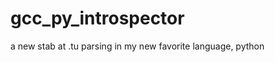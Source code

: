 gcc_py_introspector
===================

a new stab at .tu parsing in my new favorite language, python
